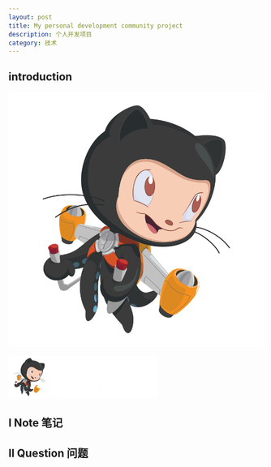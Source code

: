 ```yaml
---
layout: post
title: My personal development community project
description: 个人开发项目
category: 技术
---
```


## introduction 

![](/images/2021-06-29-project/icon.jpg)

![](/images/2021-06-29-project/logo.png)

## Ⅰ Note 笔记


## Ⅱ Question 问题
